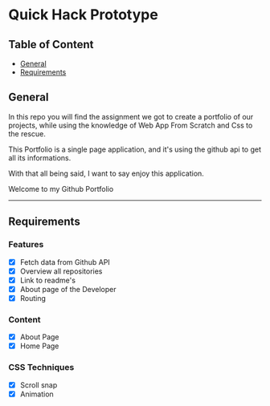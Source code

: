 # Quick Hack Prototype
## Table of Content
- [General]()
- [Requirements]()

## General
In this repo you will find the assignment we got to create a portfolio of our projects, while using the knowledge of Web App From Scratch and Css to the rescue.

This Portfolio is a single page application, and it's using the github api to get all its informations.

With that all being said, I want to say enjoy this application.

Welcome to my Github Portfolio

---

## Requirements

### Features
- [x] Fetch data from Github API
- [x] Overview all repositories
- [x] Link to readme's
- [x] About page of the Developer
- [x] Routing

### Content
- [x] About Page
- [x] Home Page

### CSS Techniques
- [x] Scroll snap
- [x] Animation
